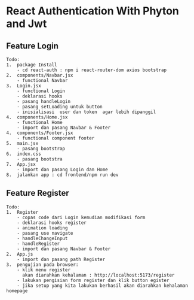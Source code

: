 # React Authentication With Phyton and Jwt

## Feature Login

    Todo:
    1.  package Install
        - cd react-auth : npm i react-router-dom axios bootstrap
    2.  components/Navbar.jsx
        - functional Navbar
    3.  Login.jsx
        - functional Login
        - deklarasi hooks
        - pasang handleLogin
        - pasang setLoading untuk button
        - inisialisasi  user dan token  agar lebih dipanggil
    4.  components/Home.jsx
        - functional Home
        - import dan pasang Navbar & Footer
    4.  components/Footer.jsx
        - functional component footer
    5.  main.jsx
        - pasang bootstrap
    6.  index.css
        - pasang bootstra
    7.  App.jsx
        - import dan pasang Login dan Home
    8.  jalankan app : cd frontend/npm run dev

## Feature Register

    Todo:
    1.  Register
        - copas code dari Login kemudian modifikasi form
        - deklarasi hooks register
        - animation loading
        - pasang use navigate
        - handleChangeInput
        - handleRegister
        - import dan pasang Navbar & Footer
    2.  App.js
        - import dan pasang path Register
    3.  pengujian pada browser:
        - klik menu register
          akan diarahkan kehalaman : http://localhost:5173/register
        - lakukan pengisian form register dan klik button egister
        - jika setup yang kita lakukan berhasil akan diarahkan kehalaman homepage
